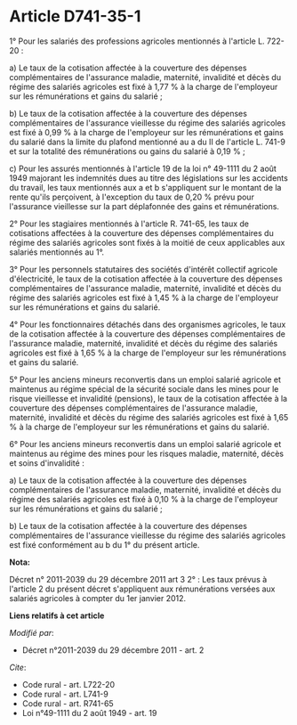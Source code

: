# Article D741-35-1

1° Pour les salariés des professions agricoles mentionnés à l'article L. 722-20 :

a) Le taux de la cotisation affectée à la couverture des dépenses complémentaires de l'assurance maladie, maternité,
invalidité et décès du régime des salariés agricoles est fixé à 1,77 % à la charge de l'employeur sur les rémunérations et
gains du salarié ;

b) Le taux de la cotisation affectée à la couverture des dépenses complémentaires de l'assurance vieillesse du régime des
salariés agricoles est fixé à 0,99 % à la charge de l'employeur sur les rémunérations et gains du salarié dans la limite du
plafond mentionné au a du II de l'article L. 741-9 et sur la totalité des rémunérations ou gains du salarié à 0,19 % ;

c) Pour les assurés mentionnés à l'article 19 de la loi n° 49-1111 du 2 août 1949 majorant les indemnités dues au titre des
législations sur les accidents du travail, les taux mentionnés aux a et b s'appliquent sur le montant de la rente qu'ils
perçoivent, à l'exception du taux de 0,20 % prévu pour l'assurance vieillesse sur la part déplafonnée des gains et
rémunérations.

2° Pour les stagiaires mentionnés à l'article R. 741-65, les taux de cotisations affectées à la couverture des dépenses
complémentaires du régime des salariés agricoles sont fixés à la moitié de ceux applicables aux salariés mentionnés au 1°.

3° Pour les personnels statutaires des sociétés d'intérêt collectif agricole d'électricité, le taux de la cotisation affectée
à la couverture des dépenses complémentaires de l'assurance maladie, maternité, invalidité et décès du régime des salariés
agricoles est fixé à 1,45 % à la charge de l'employeur sur les rémunérations et gains du salarié.

4° Pour les fonctionnaires détachés dans des organismes agricoles, le taux de la cotisation affectée à la couverture des
dépenses complémentaires de l'assurance maladie, maternité, invalidité et décès du régime des salariés agricoles est fixé à
1,65 % à la charge de l'employeur sur les rémunérations et gains du salarié.

5° Pour les anciens mineurs reconvertis dans un emploi salarié agricole et maintenus au régime spécial de la sécurité sociale
dans les mines pour le risque vieillesse et invalidité (pensions), le taux de la cotisation affectée à la couverture des
dépenses complémentaires de l'assurance maladie, maternité, invalidité et décès du régime des salariés agricoles est fixé à
1,65 % à la charge de l'employeur sur les rémunérations et gains du salarié.

6° Pour les anciens mineurs reconvertis dans un emploi salarié agricole et maintenus au régime des mines pour les risques
maladie, maternité, décès et soins d'invalidité :

a) Le taux de la cotisation affectée à la couverture des dépenses complémentaires de l'assurance maladie, maternité,
invalidité et décès du régime des salariés agricoles est fixé à 0,10 % à la charge de l'employeur sur les rémunérations et
gains du salarié ;

b) Le taux de la cotisation affectée à la couverture des dépenses complémentaires de l'assurance vieillesse du régime des
salariés agricoles est fixé conformément au b du 1° du présent article.

**Nota:**

Décret n° 2011-2039 du 29 décembre 2011 art 3 2° : Les taux prévus à l'article 2 du présent décret s'appliquent aux
rémunérations versées aux salariés agricoles à compter du 1er janvier 2012.

**Liens relatifs à cet article**

_Modifié par_:

  - Décret n°2011-2039 du 29 décembre 2011 - art. 2

_Cite_:

  - Code rural - art. L722-20
  - Code rural - art. L741-9
  - Code rural - art. R741-65
  - Loi n°49-1111 du 2 août 1949 - art. 19

